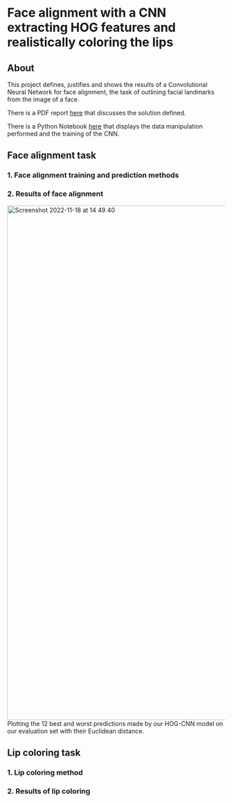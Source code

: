 # Face alignment with a CNN extracting HOG features and realistically coloring the lips

## About
This project defines, justifies and shows the results of a Convolutional Neural Network for face alignment, the task of outlining facial landmarks from the image of a face.

There is a PDF report [here](https://github.com/rzuberi/Face_Alignment_HOG_CNN/blob/main/Face%20Alignment%20and%20Colouring%20report.pdf) that discusses the solution defined.

There is a Python Notebook [here](https://github.com/rzuberi/Face_Alignment_HOG_CNN/blob/main/HOG_CNN_implementation_CV_Assignment_236636.ipynb) that displays the data manipulation performed and the training of the CNN.

## Face alignment task
### 1. Face alignment training and prediction methods

### 2. Results of face alignment
<img width="1185" alt="Screenshot 2022-11-18 at 14 49 40" src="https://user-images.githubusercontent.com/56508673/202732253-149130be-04c0-480c-abd4-e93d6433ebea.png">
Plotting the 12 best and worst predictions made by our HOG-CNN model on our evaluation set with their Euclidean distance.

## Lip coloring task
### 1. Lip coloring method

### 2. Results of lip coloring
